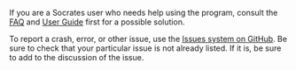 If you are a Socrates user who needs help using the program, consult the
[FAQ](faq.html) and [User Guide](/user_guide/) first for a possible
solution.

To report a crash, error, or other issue, use the [Issues system on
GitHub](https://github.com/abreen/Socrates/issues). Be sure to check that your
particular issue is not already listed. If it is, be sure to add to the
discussion of the issue.
